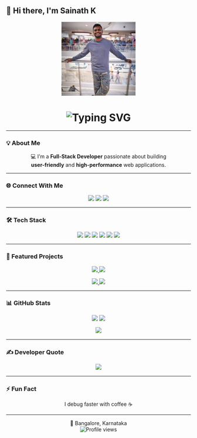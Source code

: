 ## 👋 Hi there, I'm Sainath K  

<!-- Banner -->
<p align="center">
  <img src="https://github.com/Sainath-K-tech/Sainath-K-tech/blob/3c2ca8756f805b105145f080091cc48c9498e278/Sainath.jpg" width="40%" alt="Sainath K - Full Stack Developer Banner">
</p>

<!-- Typing Animation -->
<h1 align="center">
  <img src="https://readme-typing-svg.herokuapp.com?font=Fira+Code&size=26&duration=3000&pause=800&color=00F700&center=true&vCenter=true&width=500&lines=Full-Stack+Web+Developer;Problem+Solver+%26+Tech+Learner;Always+learning+new+things!" alt="Typing SVG" />
</h1>

---

### 💡 About Me  
<p align="center">
💻 I’m a <strong>Full-Stack Developer</strong> passionate about building <br> 
<strong>user-friendly</strong> and <strong>high-performance</strong> web applications.  
</p>

---

### 🌐 Connect With Me  
<p align="center">
  <a href="YOUR_LINKEDIN_LINK"><img src="https://img.shields.io/badge/LinkedIn-0077B5.svg?style=for-the-badge&logo=linkedin&logoColor=white" /></a>
  <a href="YOUR_INSTAGRAM_LINK"><img src="https://img.shields.io/badge/Instagram-E4405F.svg?style=for-the-badge&logo=Instagram&logoColor=white" /></a>
  <a href="YOUR_PORTFOLIO_LINK"><img src="https://img.shields.io/badge/Portfolio-000000.svg?style=for-the-badge&logo=About.me&logoColor=white" /></a>
</p>

---

### 🛠 Tech Stack  
<p align="center">
  <img src="https://img.shields.io/badge/HTML5-%23E34F26.svg?style=for-the-badge&logo=html5&logoColor=white" />
  <img src="https://img.shields.io/badge/CSS3-%231572B6.svg?style=for-the-badge&logo=css3&logoColor=white" />
  <img src="https://img.shields.io/badge/JavaScript-%23323330.svg?style=for-the-badge&logo=javascript&logoColor=%23F7DF1E" />
  <img src="https://img.shields.io/badge/Python-%233776AB.svg?style=for-the-badge&logo=python&logoColor=white" />
  <img src="https://img.shields.io/badge/Java-%23ED8B00.svg?style=for-the-badge&logo=java&logoColor=white" />
  <img src="https://img.shields.io/badge/C-%2300599C.svg?style=for-the-badge&logo=c&logoColor=white" />
</p>

---

### 🚀 Featured Projects  
<p align="center">
  <a href="https://github.com/Sainath-K-tech/student-management-system">
    <img src="https://github-readme-stats.vercel.app/api/pin/?username=Sainath-K-tech&repo=student-management-system&theme=tokyonight&hide_border=false" />
  </a>
  <a href="https://github.com/Sainath-K-tech/mega-mart">
    <img src="https://github-readme-stats.vercel.app/api/pin/?username=Sainath-K-tech&repo=mega-mart&theme=tokyonight&hide_border=false" />
  </a>
</p>

<p align="center">
  <a href="https://github.com/Sainath-K-tech/chatbot-aurora">
    <img src="https://github-readme-stats.vercel.app/api/pin/?username=Sainath-K-tech&repo=chatbot-aurora&theme=tokyonight&hide_border=false" />
  </a>
  <a href="https://github.com/Sainath-K-tech/ecommerce-site">
    <img src="https://github-readme-stats.vercel.app/api/pin/?username=Sainath-K-tech&repo=ecommerce-site&theme=tokyonight&hide_border=false" />
  </a>
</p>

---

### 📊 GitHub Stats  
<p align="center">
  <img src="https://github-readme-stats.vercel.app/api?username=Sainath-K-tech&theme=tokyonight&hide_border=false&include_all_commits=true&count_private=true" height="165" />
  <img src="https://github-readme-streak-stats.herokuapp.com/?user=Sainath-K-tech&theme=tokyonight&hide_border=false" height="165" />
</p>

<p align="center">
  <img src="https://github-readme-stats.vercel.app/api/top-langs/?username=Sainath-K-tech&theme=tokyonight&hide_border=false&layout=compact" height="150" />
</p>

---

### ✍️ Developer Quote  
<p align="center">
  <img src="https://quotes-github-readme.vercel.app/api?type=horizontal&theme=tokyonight" />
</p>

---

### ⚡ Fun Fact  
<p align="center">I debug faster with coffee ☕</p>

---

<p align="center">
  📍 Bangalore, Karnataka <br>
  <img src="https://komarev.com/ghpvc/?username=Sainath-K-tech&color=ff69b4" alt="Profile views" />
</p>
